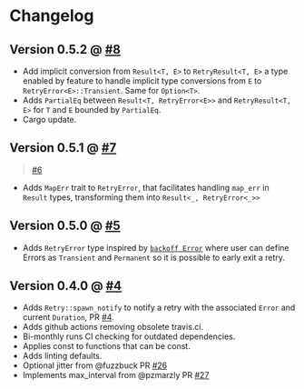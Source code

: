 # Changelog

## Version 0.5.2 @ [#8](https://github.com/naomijub/tokio-retry/pull/8)

- Add implicit conversion from `Result<T, E>` to `RetryResult<T, E>` a type enabled by feature to handle implicit type conversions from `E` to `RetryError<E>::Transient`. Same for `Option<T>`.
- Adds `PartialEq` between  `Result<T, RetryError<E>>` and `RetryResult<T, E>` for `T` and `E` bounded by `PartialEq`.
- Cargo update.

## Version 0.5.1 @ [#7](https://github.com/naomijub/tokio-retry/pull/7)
> [#6](https://github.com/naomijub/tokio-retry/pull/6)

- Adds `MapErr` trait to `RetryError`, that facilitates handling `map_err` in `Result` types, transforming them into `Result<_, RetryError<_>>`

## Version 0.5.0 @ [#5](https://github.com/naomijub/tokio-retry/pull/5)

- Adds `RetryError` type inspired by [`backoff Error`](https://docs.rs/backoff/latest/backoff/enum.Error.html) where user can define Errors as `Transient` and `Permanent` so it is possible to early exit a retry. 

## Version 0.4.0 @ [#4](https://github.com/naomijub/tokio-retry/pull/4)

- Adds `Retry::spawn_notify` to notify a retry with the associated `Error` and current `Duration`, PR [#4](https://github.com/naomijub/tokio-retry/pull/4).
- Adds github actions removing obsolete travis.ci.
- Bi-monthly runs CI checking for outdated dependencies.
- Applies const to functions that can be const.
- Adds linting defaults.
- Optional jitter from @fuzzbuck PR [#26](https://github.com/srijs/rust-tokio-retry/pull/26)
- Implements max_interval from @pzmarzly PR [#27](https://github.com/srijs/rust-tokio-retry/pull/27)